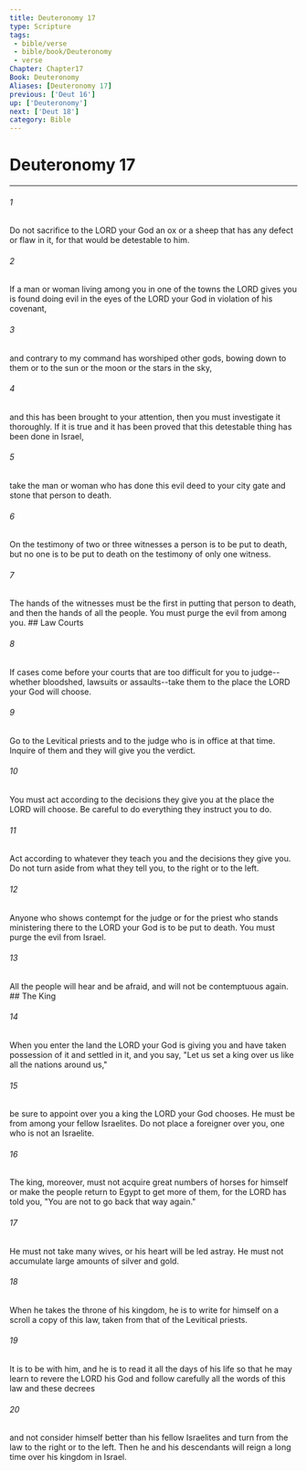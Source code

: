 ```yaml
---
title: Deuteronomy 17
type: Scripture
tags:
 - bible/verse
 - bible/book/Deuteronomy
 - verse
Chapter: Chapter17
Book: Deuteronomy
Aliases: [Deuteronomy 17]
previous: ['Deut 16']
up: ['Deuteronomy']
next: ['Deut 18']
category: Bible
---
```

# Deuteronomy 17

***


###### 1 
Do not sacrifice to the LORD your God an ox or a sheep that has any defect or flaw in it, for that would be detestable to him. 

###### 2 
If a man or woman living among you in one of the towns the LORD gives you is found doing evil in the eyes of the LORD your God in violation of his covenant, 

###### 3 
and contrary to my command has worshiped other gods, bowing down to them or to the sun or the moon or the stars in the sky, 

###### 4 
and this has been brought to your attention, then you must investigate it thoroughly. If it is true and it has been proved that this detestable thing has been done in Israel, 

###### 5 
take the man or woman who has done this evil deed to your city gate and stone that person to death. 

###### 6 
On the testimony of two or three witnesses a person is to be put to death, but no one is to be put to death on the testimony of only one witness. 

###### 7 
The hands of the witnesses must be the first in putting that person to death, and then the hands of all the people. You must purge the evil from among you. ## Law Courts 

###### 8 
If cases come before your courts that are too difficult for you to judge--whether bloodshed, lawsuits or assaults--take them to the place the LORD your God will choose. 

###### 9 
Go to the Levitical priests and to the judge who is in office at that time. Inquire of them and they will give you the verdict. 

###### 10 
You must act according to the decisions they give you at the place the LORD will choose. Be careful to do everything they instruct you to do. 

###### 11 
Act according to whatever they teach you and the decisions they give you. Do not turn aside from what they tell you, to the right or to the left. 

###### 12 
Anyone who shows contempt for the judge or for the priest who stands ministering there to the LORD your God is to be put to death. You must purge the evil from Israel. 

###### 13 
All the people will hear and be afraid, and will not be contemptuous again. ## The King 

###### 14 
When you enter the land the LORD your God is giving you and have taken possession of it and settled in it, and you say, "Let us set a king over us like all the nations around us," 

###### 15 
be sure to appoint over you a king the LORD your God chooses. He must be from among your fellow Israelites. Do not place a foreigner over you, one who is not an Israelite. 

###### 16 
The king, moreover, must not acquire great numbers of horses for himself or make the people return to Egypt to get more of them, for the LORD has told you, "You are not to go back that way again." 

###### 17 
He must not take many wives, or his heart will be led astray. He must not accumulate large amounts of silver and gold. 

###### 18 
When he takes the throne of his kingdom, he is to write for himself on a scroll a copy of this law, taken from that of the Levitical priests. 

###### 19 
It is to be with him, and he is to read it all the days of his life so that he may learn to revere the LORD his God and follow carefully all the words of this law and these decrees 

###### 20 
and not consider himself better than his fellow Israelites and turn from the law to the right or to the left. Then he and his descendants will reign a long time over his kingdom in Israel. 
